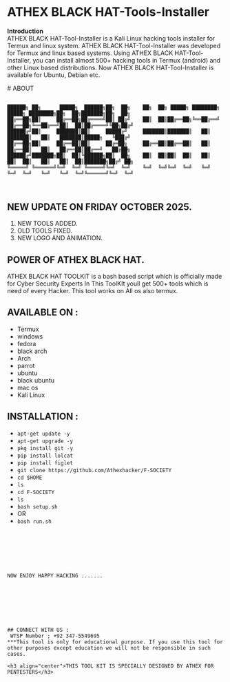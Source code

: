 # ATHEX BLACK HAT-Tools-Installer
<b>Introduction</b><br>
ATHEX BLACK HAT-Tool-Installer is a Kali Linux hacking tools installer for Termux and linux system. ATHEX BLACK HAT-Tool-Installer was developed for Termux and linux based systems. Using ATHEX BLACK HAT-Tool-Installer, you can install almost 500+ hacking tools in Termux (android) and other Linux based distributions. Now ATHEX BLACK HAT-Tool-Installer is available for Ubuntu, Debian etc.


﻿# ABOUT
##
```
██████╗ ██╗      █████╗  ██████╗██╗  ██╗    ██╗  ██╗ █████╗ ████████╗     █████╗ ████████╗██╗  ██╗███████╗██╗  ██╗
██╔══██╗██║     ██╔══██╗██╔════╝██║ ██╔╝    ██║  ██║██╔══██╗╚══██╔══╝    ██╔══██╗╚══██╔══╝██║  ██║██╔════╝╚██╗██╔╝
██████╔╝██║     ███████║██║     █████╔╝     ███████║███████║   ██║       ███████║   ██║   ███████║█████╗   ╚███╔╝ 
██╔══██╗██║     ██╔══██║██║     ██╔═██╗     ██╔══██║██╔══██║   ██║       ██╔══██║   ██║   ██╔══██║██╔══╝   ██╔██╗ 
██████╔╝███████╗██║  ██║╚██████╗██║  ██╗    ██║  ██║██║  ██║   ██║       ██║  ██║   ██║   ██║  ██║███████╗██╔╝ ██╗
╚═════╝ ╚══════╝╚═╝  ╚═╝ ╚═════╝╚═╝  ╚═╝    ╚═╝  ╚═╝╚═╝  ╚═╝   ╚═╝       ╚═╝  ╚═╝   ╚═╝   ╚═╝  ╚═╝╚══════╝╚═╝  ╚═╝
                                                                                                                  
                                                                  
```

## NEW UPDATE ON FRIDAY OCTOBER 2025. 
1. NEW TOOLS ADDED.
2. OLD TOOLS FIXED.
3. NEW LOGO AND ANIMATION.

## POWER OF ATHEX BLACK HAT.




ATHEX BLACK HAT TOOLKIT is a bash based script which is officially made for Cyber Security Experts In This ToolKIt youll get 500+ tools which is need of every Hacker. This tool works on All os also termux.


## AVAILABLE ON :

* Termux
* windows
* fedora
* black arch
* Arch
* parrot
* ubuntu
* black ubuntu
* mac os
* Kali Linux


## INSTALLATION :

* `apt-get update -y`
* `apt-get upgrade -y`
* `pkg install git -y`
* `pip install lolcat`
* `pip install figlet`
* `git clone https://github.com/Athexhacker/F-SOCIETY`
* `cd $HOME`
* `ls`
* `cd F-SOCIETY`
* `ls`
* `bash setup.sh`
* OR 
* `bash run.sh`
```







NOW ENJOY HAPPY HACKING .......








## CONNECT WITH US :
 WTSP Number ; +92 347-5549695
***This tool is only for educational purpose. If you use this tool for other purposes except education we will not be responsible in such cases.

<h3 align="center">THIS TOOL KIT IS SPECIALLY DESIGNED BY ATHEX FOR PENTESTERS</h3>
